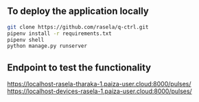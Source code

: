 ## To deploy the application locally

```bash
git clone https://github.com/rasela/q-ctrl.git
pipenv install -r requirements.txt
pipenv shell
python manage.py runserver
```

## Endpoint to test the functionality

https://localhost-rasela-tharaka-1.paiza-user.cloud:8000/pulses/
https://localhost-devices-rasela-1.paiza-user.cloud:8000/pulses/

